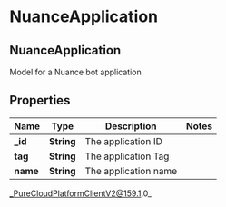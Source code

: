 # NuanceApplication

## NuanceApplication
Model for a Nuance bot application

## Properties

|Name | Type | Description | Notes|
|------------ | ------------- | ------------- | -------------|
| **_id** | **String** | The application ID | |
| **tag** | **String** | The application Tag | |
| **name** | **String** | The application name | |



_PureCloudPlatformClientV2@159.1.0_
